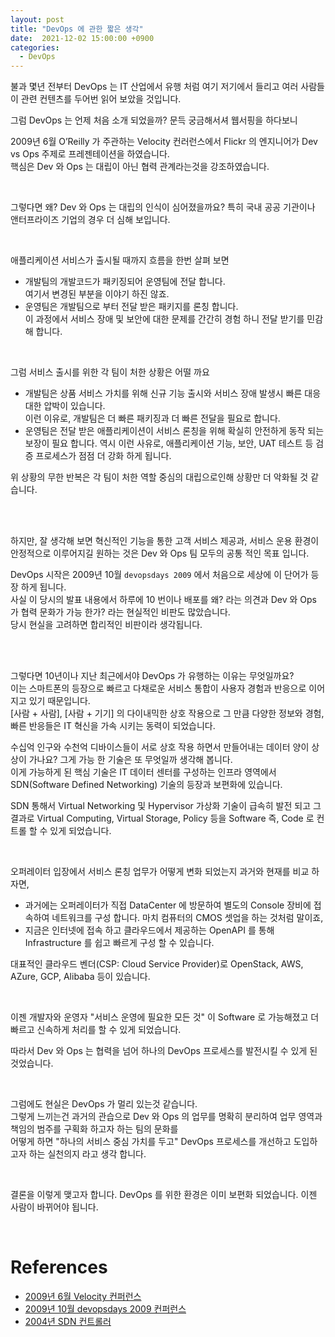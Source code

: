 ```yaml
---
layout: post
title: "DevOps 에 관한 짧은 생각"
date:  2021-12-02 15:00:00 +0900
categories: 
  - DevOps
---
```


불과 몇년 전부터 DevOps 는 IT 산업에서 유행 처럼 여기 저기에서 들리고 여러 사람들이 관련 컨텐츠를 두어번 읽어 보았을 것입니다.   

그럼 DevOps 는 언제 처음 소개 되었을까? 문득 궁금해서셔 웹서핑을 하다보니   

2009년 6월 O’Reilly 가 주관하는 Velocity 컨러런스에서 Flickr 의 엔지니어가 Dev vs Ops 주제로 프레젠테이션을 하였습니다.  
핵심은 Dev 와 Ops 는 대립이 아닌 협력 관계라는것을 강조하였습니다.

<br>

그렇다면 왜? Dev 와 Ops 는 대립의 인식이 심어졌을까요? 
특히 국내 공공 기관이나 앤터프라이즈 기업의 경우 더 심해 보입니다.   

<br>

애플리케이션 서비스가 출시될 때까지 흐름을 한번 살펴 보면 
- 개발팀의 개발코드가 패키징되어 운영팀에 전달 합니다.  
   여기서 변경된 부분을 이야기 하진 않죠.
- 운영팀은 개발팀으로 부터 전달 받은 패키지를 론칭 합니다.   
   이 과정에서 서비스 장애 및 보안에 대한 문제를 간간히 경험 하니 전달 받기를 민감해 합니다.

<br>

그럼 서비스 출시를 위한 각 팀이 처한 상황은 어떨 까요   
- 개발팀은 상품 서비스 가치를 위해 신규 기능 출시와 서비스 장애 발생시 빠른 대응 대한 압박이 있습니다.  
  이런 이유로, 개발팀은 더 빠른 패키징과 더 빠른 전달을 필요로 합니다.
- 운영팀은 전달 받은 애플리케이션이 서비스 론칭을 위해 확실히 안전하게 동작 되는 보장이 필요 합니다. 
  역시 이런 사유로, 애플리케이션 기능, 보안, UAT 테스트 등 검증 프로세스가 점점 더 강화 하게 됩니다.

위 상황의 무한 반복은 각 팀이 처한 역할 중심의 대립으로인해 상황만 더 악화될 것 같습니다.

<br><br>

하지만, 잘 생각해 보면 혁신적인 기능을 통한 고객 서비스 제공과, 서비스 운용 환경이 안정적으로 이루어지길 원하는 것은 Dev 와 Ops 팀 모두의 공통 적인 목표 입니다.  

DevOps 시작은 2009년 10월 `devopsdays 2009` 에서 처음으로 세상에 이 단어가 등장 하게 됩니다.  
사실 이 당시의 발표 내용에서 하루에 10 번이나 배포를 왜? 라는 의견과 Dev 와 Ops 가 협력 문화가 가능 한가? 라는 현실적인 비판도 많았습니다.    
당시 현실을 고려하면 합리적인 비판이라 생각됩니다.

<br><br>

그렇다면 10년이나 지난 최근에서야 DevOps 가 유행하는 이유는 무엇일까요?    
이는 스마트폰의 등장으로 빠르고 다채로운 서비스 통합이 사용자 경험과 반응으로 이어지고 있기 때문입니다.  
[사람 + 사람], [사람 + 기기] 의 다이내믹한 상호 작용으로 그 만큼 다양한 정보와 경험, 빠른 반응들은 IT 혁신을 가속 시키는 동력이 되었습니다.  

수십억 인구와 수천억 디바이스들이 서로 상호 작용 하면서 만들어내는 데이터 양이 상상이 가나요? 그게 가능 한 기술은 또 무엇일까 생각해 봅니다.   
이게 가능하게 된 핵심 기술은 IT 데이터 센터를 구성하는 인프라 영역에서 SDN(Software Defined Networking) 기술의 등장과 보편화에 있습니다.    

SDN 통해서 Virtual Networking 및 Hypervisor 가상화 기술이 급속히 발전 되고 그 결과로 Virtual Computing, Virtual Storage, Policy 등을 Software 즉, Code 로 컨트롤 할 수 있게 되었습니다.

<br>

오퍼레이터 입장에서 서비스 론칭 업무가 어떻게 변화 되었는지 과거와 현재를 비교 하자면,   
- 과거에는 오퍼레이터가 직접 DataCenter 에 방문하여 별도의 Console 장비에 접속하여 네트워크를 구성 합니다. 마치 컴퓨터의 CMOS 셋업을 하는 것처럼 말이죠,  
- 지금은 인터넷에 접속 하고 클라우드에서 제공하는 OpenAPI 를 통해 Infrastructure 를 쉽고 빠르게 구성 할 수 있습니다.  

대표적인 클라우드 벤더(CSP: Cloud Service Provider)로 OpenStack, AWS, AZure, GCP, Alibaba 등이 있습니다.  

<br>

이젠 개발자와 운영자 "서비스 운영에 필요한 모든 것" 이 Software 로 가능해졌고 더 빠르고 신속하게 처리를 할 수 있게 되었습니다.  

따라서 Dev 와 Ops 는 협력을 넘어 하나의 DevOps 프로세스를 발전시킬 수 있게 된 것었습니다.  

<br>

그럼에도 현실은 DevOps 가 멀리 있는것 같습니다.   
그렇게 느끼는건 과거의 관습으로 Dev 와 Ops 의 업무를 명확히 분리하여 업무 영역과 책임의 범주를 구획화 하고자 하는 팀의 문화를   
어떻게 하면 "하나의 서비스 중심 가치를 두고" DevOps 프로세스를 개선하고 도입하고자 하는 실천의지 라고 생각 합니다.  

<br>

결론을 이렇게 맺고자 합니다. DevOps 를 위한 환경은 이미 보편화 되었습니다. 이젠 사람이 바뀌어야 됩니다.   

<br>


# References
- [2009년 6월 Velocity 컨퍼런스](https://www.youtube.com/watch?v=LdOe18KhtT4)   
- [2009년 10월 devopsdays 2009 컨퍼런스](https://www.youtube.com/watch?v=EOveXZhJpr4) 
- [2004년 SDN 컨트롤러](https://en.wikipedia.org/wiki/Software-defined_networking) 
